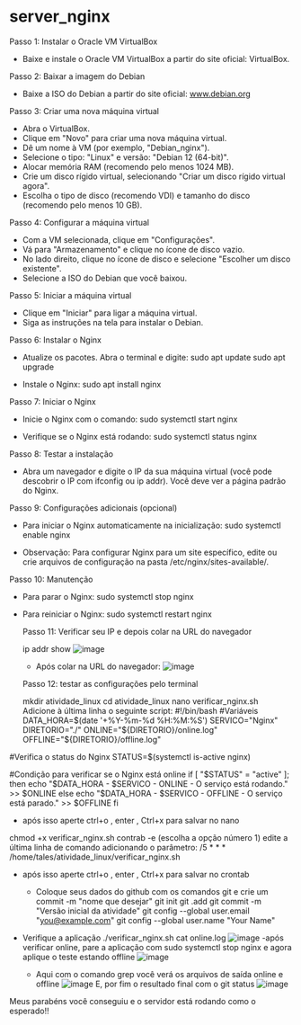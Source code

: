 # server_nginx
Passo 1: Instalar o Oracle VM VirtualBox
  - Baixe e instale o Oracle VM VirtualBox a partir do site oficial: VirtualBox.

Passo 2: Baixar a imagem do Debian
  - Baixe a ISO do Debian a partir do site oficial: www.debian.org

Passo 3: Criar uma nova máquina virtual
  - Abra o VirtualBox.
  - Clique em "Novo" para criar uma nova máquina virtual.
  - Dê um nome à VM (por exemplo, "Debian_nginx").
  - Selecione o tipo: "Linux" e versão: "Debian 12 (64-bit)".
  - Alocar memória RAM (recomendo pelo menos 1024 MB).
  - Crie um disco rígido virtual, selecionando "Criar um disco rígido virtual agora".
  - Escolha o tipo de disco (recomendo VDI) e tamanho do disco (recomendo pelo menos 10 GB).
    
Passo 4: Configurar a máquina virtual
  - Com a VM selecionada, clique em "Configurações".
  - Vá para "Armazenamento" e clique no ícone de disco vazio.
  - No lado direito, clique no ícone de disco e selecione "Escolher um disco existente".
  - Selecione a ISO do Debian que você baixou.

Passo 5: Iniciar a máquina virtual
  - Clique em "Iniciar" para ligar a máquina virtual.
  - Siga as instruções na tela para instalar o Debian.
    
Passo 6: Instalar o Nginx
- Atualize os pacotes. Abra o terminal e digite:
  sudo apt update
  sudo apt upgrade

- Instale o Nginx:
  sudo apt install nginx

Passo 7: Iniciar o Nginx
- Inicie o Nginx com o comando:
  sudo systemctl start nginx
  
- Verifique se o Nginx está rodando:
  sudo systemctl status nginx
  
Passo 8: Testar a instalação
- Abra um navegador e digite o IP da sua máquina virtual (você pode descobrir o IP com ifconfig ou ip addr).
  Você deve ver a página padrão do Nginx.

Passo 9: Configurações adicionais (opcional)
- Para iniciar o Nginx automaticamente na inicialização:
  sudo systemctl enable nginx
  
- Observação: Para configurar Nginx para um site específico, edite ou crie arquivos de configuração na pasta /etc/nginx/sites-available/.

Passo 10: Manutenção
- Para parar o Nginx:
  sudo systemctl stop nginx
  
- Para reiniciar o Nginx:
  sudo systemctl restart nginx

  Passo 11: Verificar seu IP e depois colar na URL do navegador

  ip addr show
  ![image](https://github.com/user-attachments/assets/ac0d746a-747b-43d7-96f9-dec2a4ef9254)

  - Após colar na URL do navegador:
    ![image](https://github.com/user-attachments/assets/e14b5b3d-1c05-4b78-a9e5-22278d609cf8)

  Passo 12: testar as configurações pelo terminal 

  mkdir atividade_linux
  cd atividade_linux
nano verificar_nginx.sh 
  Adicione à última linha o seguinte script:
#!/bin/bash
#Variáveis
DATA_HORA=$(date '+%Y-%m-%d %H:%M:%S')
SERVICO="Nginx"
DIRETORIO="./"
ONLINE="${DIRETORIO}/online.log"
OFFLINE="${DIRETORIO}/offline.log"

#Verifica o status do Nginx
STATUS=$(systemctl is-active nginx)

#Condição para verificar se o Nginx está online
if [ "$STATUS" = "active" ]; then
    echo "$DATA_HORA - $SERVICO - ONLINE - O serviço está rodando." >> $ONLINE
else
    echo "$DATA_HORA - $SERVICO - OFFLINE - O serviço está parado." >> $OFFLINE
fi
- após isso aperte ctrl+o  ,  enter  ,  Ctrl+x   para salvar no nano

chmod +x verificar_nginx.sh
contrab -e    (escolha a opção número 1)
edite a última linha de comando adicionando o parâmetro:
/5 * * * /home/tales/atividade_linux/verificar_nginx.sh
- após isso aperte ctrl+o  ,  enter  ,  Ctrl+x   para salvar no crontab


  - Coloque seus dados do github com os comandos git e crie um commit -m "nome que desejar"
  git init
  git .add
  git commit -m "Versão inicial da atividade"
  git config --global user.email "you@example.com"
  git config --global user.name "Your Name"
- Verifique a aplicação 
  ./verificar_nginx.sh
  cat online.log
  ![image](https://github.com/user-attachments/assets/98442a1c-e114-4e9d-86c8-9ac78c89154a)
  -após verificar online, pare a aplicação com
  sudo systemctl stop nginx
  e agora aplique o teste estando offline
   ![image](https://github.com/user-attachments/assets/c988395c-fa42-4775-8a64-e7b7b0128426)
  
  - Aqui com o comando grep você verá os arquivos de saída online e offline
  ![image](https://github.com/user-attachments/assets/887a8a59-2057-4311-8203-955d49450b4d)
  E, por fim o resultado final com o git status
![image](https://github.com/user-attachments/assets/03dbd9d7-702a-444b-a8f8-620b56e8f4dc)

Meus parabéns você conseguiu e o servidor está rodando como o esperado!!
  
  
  


  
  




  

